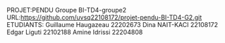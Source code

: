 PROJET:PENDU
Groupe BI-TD4-groupe2
URL:https://github.com/uvsq22108172/projet-pendu-BI-TD4-G2.git
ETUDIANTS:
Guillaume Haugazeau 22202673
Dina NAIT-KACI 22108172
Edgar Liguti 22102188
Amine Idrissi 22204808